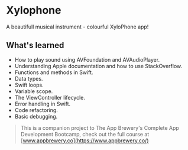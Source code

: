 # Xylophone

A  beautifull musical instrument - colourful XyloPhone app! 


## What's learned

* How to play sound using AVFoundation and AVAudioPlayer.
* Understanding Apple documentation and how to use StackOverflow.
* Functions and methods in Swift. 
* Data types.
* Swift loops.
* Variable scope.
* The ViewController lifecycle.
* Error handling in Swift.
* Code refactoring.
* Basic debugging.




>This is a companion project to The App Brewery's Complete App Development Bootcamp, check out the full course at [www.appbrewery.co](https://www.appbrewery.co/)
